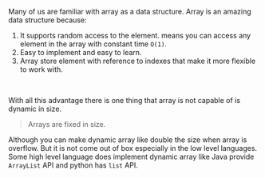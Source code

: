 Many of us are familiar with array as a data structure. Array is an amazing data structure because:
1. It supports random access to the element. means you can access any element in the array with constant time `O(1)`.
2. Easy to implement and easy to learn.
3. Array store element with reference to indexes that make it more flexible to work with.
<br/> 
   
With all this advantage there is one thing that array is not capable of is dynamic in size. 
> Arrays are fixed in size.  

Although you can make dynamic array like double the size when array is overflow. But it is not come out of box especially in the low level languages. Some high level language does implement dynamic array like Java provide `ArrayList` API and python has `list` API.   
